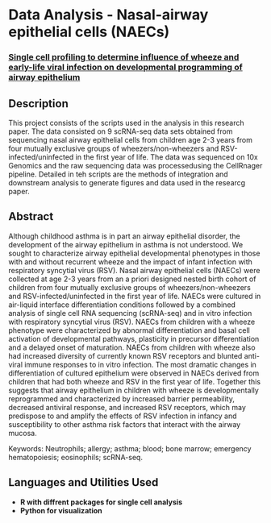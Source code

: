 <h1>Data Analysis - Nasal-airway epithelial cells (NAECs) </h1>

 ### [Single cell profiling to determine influence of wheeze and early-life viral infection on developmental programming of airway epithelium ](https://pubmed.ncbi.nlm.nih.gov/39026695/)

<h2>Description</h2>
This project consists of the scripts used in the analysis in this research paper. The data consisted on 9 scRNA-seq data sets obtained from sequencing nasal airway epithelial cells from children age 2-3 years from four mutually exclusive groups of wheezers/non-wheezers and RSV-infected/uninfected in the first year of life. The data was sequenced on 10x Genomics and the raw sequencing data was processedusing the CellRnager pipeline. Detailed in teh scripts are the methods of integration and downstream analysis to generate figures and data used in the researcg paper. 

<br />

<h2>Abstract</h2>
Although childhood asthma is in part an airway epithelial disorder, the development of the airway epithelium in asthma is not understood. We sought to characterize airway epithelial developmental phenotypes in those with and without recurrent wheeze and the impact of infant infection with respiratory syncytial virus (RSV). Nasal airway epithelial cells (NAECs) were collected at age 2-3 years from an a priori designed nested birth cohort of children from four mutually exclusive groups of wheezers/non-wheezers and RSV-infected/uninfected in the first year of life. NAECs were cultured in air-liquid interface differentiation conditions followed by a combined analysis of single cell RNA sequencing (scRNA-seq) and in vitro infection with respiratory syncytial virus (RSV). NAECs from children with a wheeze phenotype were characterized by abnormal differentiation and basal cell activation of developmental pathways, plasticity in precursor differentiation and a delayed onset of maturation. NAECs from children with wheeze also had increased diversity of currently known RSV receptors and blunted anti-viral immune responses to in vitro infection. The most dramatic changes in differentiation of cultured epithelium were observed in NAECs derived from children that had both wheeze and RSV in the first year of life. Together this suggests that airway epithelium in children with wheeze is developmentally reprogrammed and characterized by increased barrier permeability, decreased antiviral response, and increased RSV receptors, which may predispose to and amplify the effects of RSV infection in infancy and susceptibility to other asthma risk factors that interact with the airway mucosa.  

Keywords: Neutrophils; allergy; asthma; blood; bone marrow; emergency hematopoiesis; eosinophils; scRNA-seq.

<h2>Languages and Utilities Used</h2>

- <b>R with diffrent packages for single cell analysis</b>
- <b>Python for visualization</b> 
